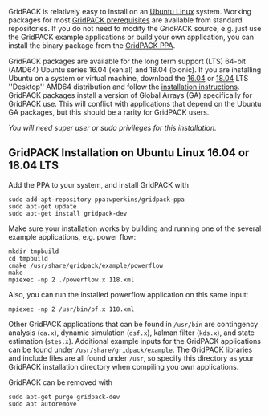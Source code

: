 GridPACK is relatively easy to install on an [Ubuntu Linux](https://www.ubuntu.com/)
system. Working packages for most [GridPACK prerequisites](DUMMY.md)
are available from standard repositories. If you do not
need to modify the GridPACK source, e.g. just use the GridPACK example
applications or build your own application, you can install the binary package
from the
[GridPACK PPA](https://launchpad.net/~wperkins/+archive/ubuntu/gridpack-ppa).

GridPACK packages are available for the long term support (LTS) 64-bit (AMD64)
Ubuntu series 16.04 (xenial) and 18.04 (bionic).  If you are installing Ubuntu
on a system or virtual machine, download the
[16.04](http://releases.ubuntu.com/16.04)
or [18.04](http://releases.ubuntu.com/18.04) LTS ''Desktop'' AMD64
distribution and follow the
[installation
instructions](https://tutorials.ubuntu.com/tutorial/tutorial-install-ubuntu-desktop#0).
GridPACK packages install a version of Global
Arrays (GA) specifically for GridPACK use.  This will conflict with applications
that depend on the Ubuntu GA packages, but this should be a rarity for GridPACK
users. 

*You will need super user or sudo privileges for this installation.*

## GridPACK Installation on Ubuntu Linux 16.04 or 18.04 LTS

Add the PPA to your system, and install GridPACK with

```
sudo add-apt-repository ppa:wperkins/gridpack-ppa
sudo apt-get update
sudo apt-get install gridpack-dev
```

Make sure your installation works by building and running one of the several
example applications, e.g. power flow:

```
mkdir tmpbuild
cd tmpbuild
cmake /usr/share/gridpack/example/powerflow
make
mpiexec -np 2 ./powerflow.x 118.xml
```

Also, you can run the installed powerflow application on this same input:

```
mpiexec -np 2 /usr/bin/pf.x 118.xml
```

Other GridPACK applications that can be found in `/usr/bin` are
contingency analysis (`ca.x`), dynamic simulation (`dsf.x`),
kalman filter (`kds.x`), and state estimation (`stes.x`).
Additional example inputs for the GridPACK applications can be found under
`/usr/share/gridpack/example`. The GridPACK libraries and include files
are all found under `/usr`, so specify this directory as your GridPACK
installation directory when compiling you own applications.

GridPACK can be removed with

```
sudo apt-get purge gridpack-dev
sudo apt autoremove
```

